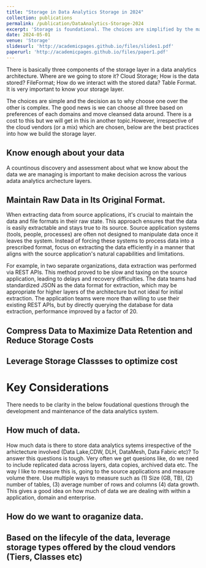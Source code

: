 ```yaml
---
title: "Storage in Data Analytics Storage in 2024"
collection: publications
permalink: /publication/DataAnalytics-Storage-2024
excerpt: 'Storage is foundational. The choices are simplified by the maturing technolgies. Providing a technical overview'
date: 2024-05-01
venue: 'Storage'
slidesurl: 'http://academicpages.github.io/files/slides1.pdf'
paperurl: 'http://academicpages.github.io/files/paper1.pdf'
---
```


There is basically three components of the storage layer in a data analytics architecture. Where are we going to store it? Cloud Storage; How is the data stored? FileFormat; How do we interact with the stored data? Table Format. It is very important to know your storage layer. 

The choices are simple and the decision as to why choose one over the other is complex. The good news is we can choose all three based on preferences of each domains and move cleansed data around. There is a cost to this but we will get in this in another topic.However, irrespective of the cloud vendors (or a mix) which are chosen, below are the best practices into how we build the storage layer.


## Know enough about your data
A countinous discovery and assessment about what we know about the data we are managing is important to make decision across the various adata analytics archecture layers. 

## Maintain Raw Data in Its Original Format.
When extracting data from source applications, it's crucial to maintain the data and file formats in their raw state. This approach ensures that the data is easily extractable and stays true to its source. Source application systems (tools, people, processes) are often not designed to manipulate data once it leaves the system. Instead of forcing these systems to process data into a prescribed format, focus on extracting the data efficiently in a manner that aligns with the source application's natural capabilities and limitations.

For example, in two separate organizations, data extraction was performed via REST APIs. This method proved to be slow and taxing on the source application, leading to delays and recovery difficulties. The data teams had standardized JSON as the data format for extraction, which may be appropriate for higher layers of the architecture but not ideal for initial extraction. The application teams were more than willing to use their existing REST APIs, but by directly querying the database for data extraction, performance improved by a factor of 20.

## Compress Data to Maximize Data Retention and Reduce Storage Costs

## Leverage Storage Classses to optimize cost

# Key Considerations

There needs to be clarity in the below foudational questions through the development and maintenance of the data analytics system.

## How much of data.
How much data is there to store data analytics sytems irrespective of the arhictecture involved (Data Lake,CDW, DLH, DataMesh, Data Fabric etc)? To answer this questions is tough. Very often we get quesions like, do we need to include replicated data across layers, data copies, archived data etc. The way I like to measure this is, going to the source applications and measure volume there. Use multiple ways to measure such as (1) Size (GB, TB), (2) number of tables, (3) average number of rows and columns (4) data growth. This gives a good idea on how much of data we are dealing with within a application, domain and enterprise.

## How do we want to oraganize data.



## Based on the lifecyle of the data, leverage storage types offered by the cloud vendors (Tiers, Classes etc)
